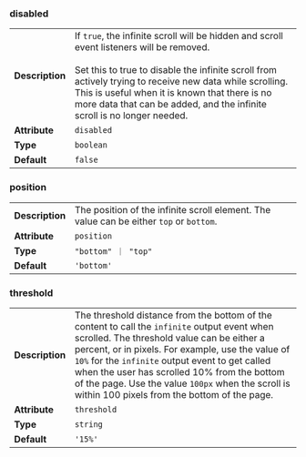 

### disabled 

| | |
| --- | --- |
| **Description** | If `true`, the infinite scroll will be hidden and scroll event listeners will be removed.<br /><br />Set this to true to disable the infinite scroll from actively trying to receive new data while scrolling. This is useful when it is known that there is no more data that can be added, and the infinite scroll is no longer needed. |
| **Attribute** | `disabled` |
| **Type** | `boolean` |
| **Default** | `false` |



### position 

| | |
| --- | --- |
| **Description** | The position of the infinite scroll element. The value can be either `top` or `bottom`. |
| **Attribute** | `position` |
| **Type** | `"bottom" ｜ "top"` |
| **Default** | `'bottom'` |



### threshold 

| | |
| --- | --- |
| **Description** | The threshold distance from the bottom of the content to call the `infinite` output event when scrolled. The threshold value can be either a percent, or in pixels. For example, use the value of `10%` for the `infinite` output event to get called when the user has scrolled 10% from the bottom of the page. Use the value `100px` when the scroll is within 100 pixels from the bottom of the page. |
| **Attribute** | `threshold` |
| **Type** | `string` |
| **Default** | `'15%'` |

